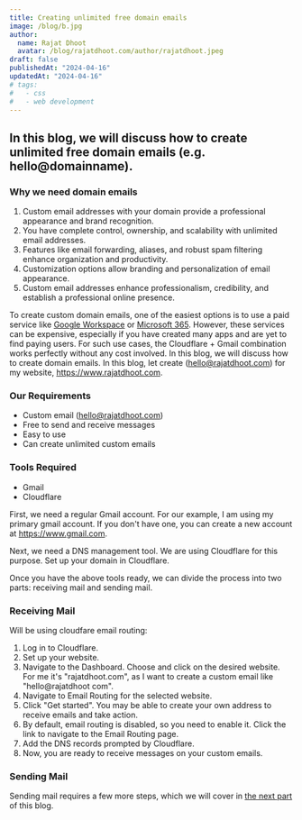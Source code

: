 ```yaml
---
title: Creating unlimited free domain emails
image: /blog/b.jpg
author:
  name: Rajat Dhoot
  avatar: /blog/rajatdhoot.com/author/rajatdhoot.jpeg
draft: false
publishedAt: "2024-04-16"
updatedAt: "2024-04-16"
# tags:
#   - css
#   - web development
---
```


## In this blog, we will discuss how to create unlimited free domain emails (e.g. hello@domainname).

### Why we need domain emails

1. Custom email addresses with your domain provide a professional appearance and brand recognition.
2. You have complete control, ownership, and scalability with unlimited email addresses.
3. Features like email forwarding, aliases, and robust spam filtering enhance organization and productivity.
4. Customization options allow branding and personalization of email appearance.
5. Custom email addresses enhance professionalism, credibility, and establish a professional online presence.

To create custom domain emails, one of the easiest options is to use a paid service like [Google Workspace](https://workspace.google.com) or [Microsoft 365](https://www.office.com). However, these services can be expensive, especially if you have created many apps and are yet to find paying users. For such use cases, the Cloudflare + Gmail combination works perfectly without any cost involved. In this blog, we will discuss how to create domain emails. In this blog, let create (hello@rajatdhoot.com) for my website, https://www.rajatdhoot.com.

### Our Requirements

- Custom email (hello@rajatdhoot.com)
- Free to send and receive messages
- Easy to use
- Can create unlimited custom emails

### Tools Required

- Gmail
- Cloudflare

First, we need a regular Gmail account. For our example, I am using my primary gmail account. If you don't have one, you can create a new account at https://www.gmail.com.

Next, we need a DNS management tool. We are using Cloudflare for this purpose. Set up your domain in Cloudflare.

Once you have the above tools ready, we can divide the process into two parts: receiving mail and sending mail.

### Receiving Mail

Will be using cloudfare email routing:

1. Log in to Cloudflare.
2. Set up your website.
3. Navigate to the Dashboard.
   Choose and click on the desired website. For me it's "rajatdhoot.com", as I want to create a custom email like "hello@rajatdhoot com".
4. Navigate to Email Routing for the selected website.
5. Click "Get started". You may be able to create your own address to receive emails and take action.
6. By default, email routing is disabled, so you need to enable it. Click the link to navigate to the Email Routing page.
7. Add the DNS records prompted by Cloudflare.
8. Now, you are ready to receive messages on your custom emails.

### Sending Mail

Sending mail requires a few more steps, which we will cover in [the next part](/blog/send-free-mail-domain-emails) of this blog.
